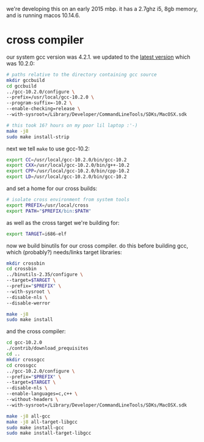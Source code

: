 we're developing this on an early 2015 mbp. it has a 2.7ghz i5, 8gb memory, and is running macos 10.14.6.

# cross compiler

our system gcc version was 4.2.1. we updated to the [latest version](https://wiki.osdev.org/Building_GCC) which was 10.2.0:

```sh
# paths relative to the directory containing gcc source
mkdir gccbuild
cd gccbuild
../gcc-10.2.0/configure \
--prefix=/usr/local/gcc-10.2.0 \
--program-suffix=-10.2 \
--enable-checking=release \
--with-sysroot=/Library/Developer/CommandLineTools/SDKs/MacOSX.sdk

# this took 16? hours on my poor lil laptop :'-)
make -j8
sudo make install-strip
```

next we tell `make` to use gcc-10.2:

```sh
export CC=/usr/local/gcc-10.2.0/bin/gcc-10.2
export CXX=/usr/local/gcc-10.2.0/bin/g++-10.2
export CPP=/usr/local/gcc-10.2.0/bin/cpp-10.2
export LD=/usr/local/gcc-10.2.0/bin/gcc-10.2
```

and set a home for our cross builds:

```sh
# isolate cross environment from system tools
export PREFIX=/usr/local/cross
export PATH="$PREFIX/bin:$PATH"
```

as well as the cross target we're building for:

```sh
export TARGET=i686-elf
```

now we build binutils for our cross compiler.
do this before building gcc, which (probably?)
needs/links target libraries:

```sh
mkdir crossbin
cd crossbin
../binutils-2.35/configure \
--target=$TARGET \
--prefix="$PREFIX" \
--with-sysroot \
--disable-nls \
--disable-werror

make -j8
sudo make install
```

and the cross compiler:

```sh
cd gcc-10.2.0
./contrib/download_prequisites
cd ..
mkdir crossgcc
cd crossgcc
../gcc-10.2.0/configure \
--prefix="$PREFIX" \
--target=$TARGET \
--disable-nls \
--enable-languages=c,c++ \
--without-headers \
--with-sysroot=/Library/Developer/CommandLineTools/SDKs/MacOSX.sdk

make -j8 all-gcc
make -j8 all-target-libgcc
sudo make install-gcc
sudo make install-target-libgcc
```
